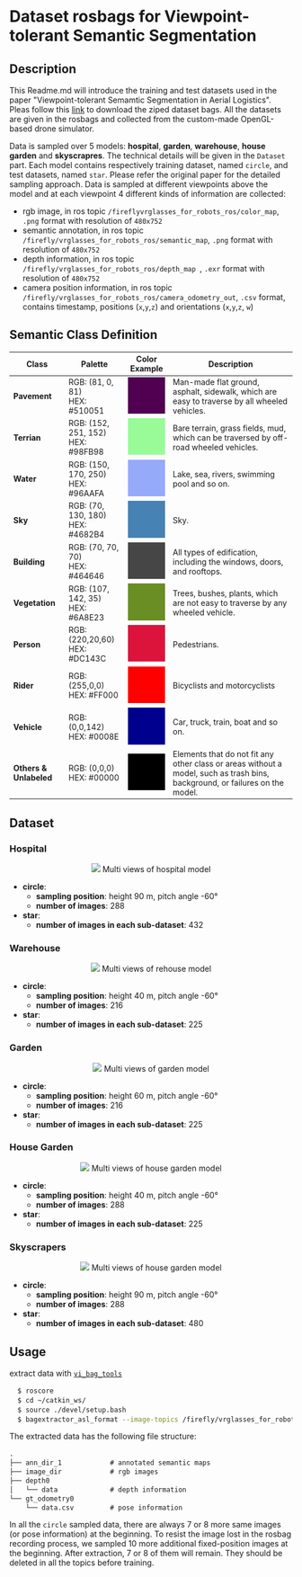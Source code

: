 # Dataset rosbags for Viewpoint-tolerant Semantic Segmentation

## Description

This Readme.md will introduce the training and test datasets used in the paper "Viewpoint-tolerant Semamtic Segmentation in Aerial Logistics". Pleas follow this [link](https://drive.google.com/drive/folders/1nPrOjodKeOEPm9Dvwt7ekm2NHuoDxGBF?usp=sharing) to download the ziped dataset bags. All the datasets are given in the rosbags and collected from the custom-made OpenGL-based drone simulator. 

Data is sampled over 5 models: **hospital**, **garden**, **warehouse**, **house garden** and **skyscrapres**. The technical details will be given in the `Dataset` part. Each model contains respectively training dataset, named `circle`, and test datasets, named `star`. Please refer the original paper for the detailed sampling approach. Data is sampled at different viewpoints above the model and at each viewpoint 4 different kinds of information are collected:
+ rgb image, in ros topic `/fireflyvrglasses_for_robots_ros/color_map`, `.png` format with resolution of `480x752`
+ semantic annotation, in ros topic `/firefly/vrglasses_for_robots_ros/semantic_map`, `.png` format with resolution of `480x752`
+ depth information, in ros topic `/firefly/vrglasses_for_robots_ros/depth_map `, `.exr` format with resolution of `480x752`
+ camera position information, in ros topic `/firefly/vrglasses_for_robots_ros/camera_odometry_out`, `.csv` format, contains timestamp, positions (`x`,`y`,`z`) and orientations (`x`,`y`,`z`, `w`)

## Semantic Class Definition
| Class          | Palette                              |             Color Example             | Description                                                                                  |
|----------------|--------------------------------------|:-------------------------------------:|----------------------------------------------------------------------------------------------|
| **Pavement**   | RGB: (81, 0, 81)<br/>HEX: #510051    |  ![](./resources/color_pavement.png)  | Man-made flat ground, asphalt, sidewalk, which are easy to traverse by all wheeled vehicles. |
| **Terrian**    | RGB: (152, 251, 152)<br/>HEX: #98FB98 |  ![](./resources/color_terrian.png)   | Bare terrain, grass fields, mud, which can be traversed by off-road wheeled vehicles.        |
| **Water**      | RGB: (150, 170, 250)<br/>HEX: #96AAFA |   ![](./resources/color_water.png)    | Lake, sea, rivers, swimming pool and so on.                                                  |
| **Sky**        | RGB: (70, 130, 180)<br/>HEX: #4682B4 |    ![](./resources/color_sky.png)     | Sky.                                                                                         |
| **Building**   | RGB: (70, 70, 70)<br/>HEX: #464646   |  ![](./resources/color_building.png)  | All types of edification, including the windows, doors, and rooftops.                        |
| **Vegetation** | RGB: (107, 142, 35)<br/>HEX: #6A8E23 | ![](./resources/color_vegetation.png) | Trees, bushes, plants, which are not easy to traverse by any wheeled vehicle.                |
| **Person**     | RGB: (220,20,60)<br/>HEX: #DC143C    |   ![](./resources/color_person.png)   | Pedestrians.                                                                                 |
| **Rider**      | RGB: (255,0,0)<br/>HEX: #FF000       |   ![](./resources/color_riders.png)   | Bicyclists and motorcyclists                                                                 |
| **Vehicle**    | RGB: (0,0,142)<br/>HEX: #0008E       |  ![](./resources/color_vehicle.png)   | Car, truck, train, boat and so on.                                                           |
| **Others & Unlabeled**    | RGB: (0,0,0)<br/>HEX: #00000         |   ![](./resources/color_others.png)   | Elements that do not fit any other class or areas without a model, such as trash bins, background, or failures on the model.   |

## Dataset

### Hospital

<div style="text-align: center;">
    <img src="https://drive.google.com/uc?id=1X7kRBN5lTNsEtw9z1VhVc_U-SF5UR5fP">
    Multi views of hospital model
</div>

+ **circle**:   
    * **sampling position**: height 90 m, pitch angle -60°
    * **number of images**: 288
+ **star**:
    * **number of images in each sub-dataset**: 432
### Warehouse

<div style="text-align: center;">
    <img src="https://drive.google.com/uc?id=1vSMVKEo7ZhFNKdgQGiTckumZ4-PcH2p7">
    Multi views of rehouse model
</div>

+ **circle**:   
    * **sampling position**: height 40 m, pitch angle -60°
    * **number of images**: 216
+ **star**:
    * **number of images in each sub-dataset**: 225

### Garden
<div style="text-align: center;">
    <img src="https://drive.google.com/uc?id=1o0CPzvpYe893KeJeVG6Iax7IIRxDL7vU">
    Multi views of garden model
</div>

+ **circle**:   
    * **sampling position**: height 60 m, pitch angle -60°
    * **number of images**: 216
+ **star**:
    * **number of images in each sub-dataset**: 225

### House Garden
<div style="text-align: center;">
    <img src="https://drive.google.com/uc?id=1f2bAvbpMNmRixs3PKreT_tpMspVrig8x">
    Multi views of house garden model
</div>

+ **circle**:   
    * **sampling position**: height 40 m, pitch angle -60°
    * **number of images**: 288
+ **star**:
    * **number of images in each sub-dataset**: 225
  
### Skyscrapers

<div style="text-align: center;">
    <img src="https://drive.google.com/uc?id=1Pm44d8o3x-6NfLAzPw2FYNMFdoa7Vvdi">
    Multi views of house garden model
</div>

+ **circle**:   
    * **sampling position**: height 90 m, pitch angle -60°
    * **number of images**: 288
+ **star**:
    * **number of images in each sub-dataset**: 480

## Usage

extract data with [`vi_bag_tools`](https://github.com/VIS4ROB-lab/vi_bag_tools)

```sh
  $ roscore
  $ cd ~/catkin_ws/
  $ source ./devel/setup.bash
  $ bagextractor_asl_format --image-topics /firefly/vrglasses_for_robots_ros/color_map --depth_map_topics /firefly/vrglasses_for_robots_ros/depth_map --semantic-topics /firefly/vrglasses_for_robots_ros/semantic_map --gt_odometry_topics /firefly/vi_sensor/ground_truth/odometry /firefly/vrglasses_for_robots_ros/camera_odometry_out --bag /media/2020-10-27-18-43-43.bag --output-folder /home/lucas/data/output_dir
```

The extracted data has the following file structure:  
```
.
├── ann_dir_1            # annotated semantic maps
├── image_dir            # rgb images
├── depth0             
│   └── data             # depth information
└── gt_odometry0  
    └── data.csv         # pose information
```
In all the `circle` sampled data, there are always 7 or 8 more same images (or pose information) at the beginning. To resist the image lost in the rosbag recording process, we sampled 10 more additional fixed-position images at the beginning. After extraction, 7 or 8 of them will remain. They should be deleted in all the topics before training.
